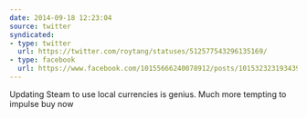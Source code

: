 ```yaml
---
date: 2014-09-18 12:23:04
source: twitter
syndicated:
- type: twitter
  url: https://twitter.com/roytang/statuses/512577543296135169/
- type: facebook
  url: https://www.facebook.com/10155666240078912/posts/10153232319343912
---
```


Updating Steam to use local currencies is genius. Much more tempting to impulse buy now